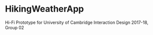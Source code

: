 # HikingWeatherApp
Hi-Fi Prototype for University of Cambridge Interaction Design 2017-18, Group 02
